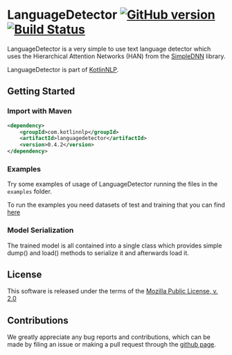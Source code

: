 # LanguageDetector [![GitHub version](https://badge.fury.io/gh/KotlinNLP%2FLanguageDetector.svg)](https://badge.fury.io/gh/KotlinNLP%2FLanguageDetector) [![Build Status](https://travis-ci.org/KotlinNLP/LanguageDetector.svg?branch=master)](https://travis-ci.org/KotlinNLP/LanguageDetector)

LanguageDetector is a very simple to use text language detector which uses the Hierarchical Attention Networks (HAN) from the [SimpleDNN](https://github.com/KotlinNLP/SimpleDNN "SimpleDNN") library.

LanguageDetector is part of [KotlinNLP](http://kotlinnlp.com/ "KotlinNLP").


## Getting Started

### Import with Maven

```xml
<dependency>
    <groupId>com.kotlinnlp</groupId>
    <artifactId>languagedetector</artifactId>
    <version>0.4.2</version>
</dependency>
```

### Examples

Try some examples of usage of LanguageDetector running the files in the `examples` folder.

To run the examples you need datasets of test and training that you can find
[here](https://www.dropbox.com/ "LanguageDetector examples datasets")

### Model Serialization

The trained model is all contained into a single class which provides simple dump() and load() methods to serialize it and afterwards load it.


## License

This software is released under the terms of the 
[Mozilla Public License, v. 2.0](https://mozilla.org/MPL/2.0/ "Mozilla Public License, v. 2.0")


## Contributions

We greatly appreciate any bug reports and contributions, which can be made by filing an issue or making a pull 
request through the [github page](https://github.com/KotlinNLP/LanguageDetector "LanguageDetector on GitHub").

